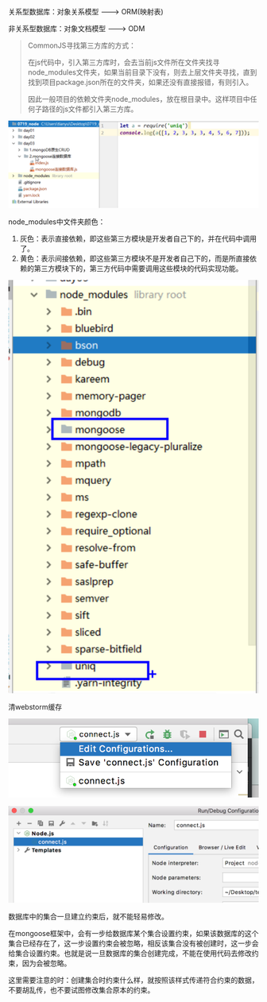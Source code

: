 

关系型数据库：对象关系模型 ---> ORM(映射表)

非关系型数据库：对象文档模型 ---> ODM



> CommonJS寻找第三方库的方式：
>
> ​		在js代码中，引入第三方库时，会去当前js文件所在文件夹找寻node_modules文件夹，如果当前目录下没有，则去上层文件夹寻找，直到找到项目package.json所在的文件夹，如果还没有直接报错，有则引入。
>
>  
>
> 因此一般项目的依赖文件夹node_modules，放在根目录中。这样项目中任何子路径的js文件都引入第三方库。

![image-20210113235152611](media/005-mongose包(数据库操作库)/image-20210113235152611.png)



node_modules中文件夹颜色：

1. 灰色：表示直接依赖，即这些第三方模块是开发者自己下的，并在代码中调用了。
2. 黄色：表示间接依赖，即这些第三方模块不是开发者自己下的，而是所直接依赖的第三方模块下的，第三方代码中需要调用这些模块的代码实现功能。

![image-20210113235838000](media/005-mongose包(数据库操作库)/image-20210113235838000.png)



清webstorm缓存

![image-20210114012939905](media/005-mongose包(数据库操作库)/image-20210114012939905.png)

![image-20210114012951011](media/005-mongose包(数据库操作库)/image-20210114012951011.png)





数据库中的集合一旦建立约束后，就不能轻易修改。

在mongoose框架中，会有一步给数据库某个集合设置约束，如果该数据库的这个集合已经存在了，这一步设置约束会被忽略，相反该集合没有被创建时，这一步会给集合设置约束。也就是说一旦数据库的集合创建完成，不能在使用代码去修改约束，因为会被忽略。

 

这里需要注意的时：创建集合时约束什么样，就按照该样式传递符合约束的数据，不要胡乱传，也不要试图修改集合原本的约束。